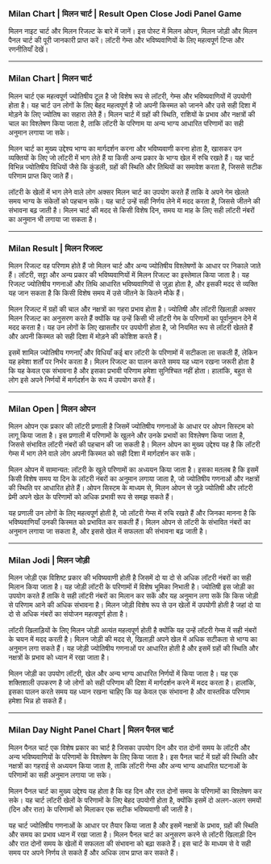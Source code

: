 ### Milan Chart | मिलन चार्ट | Result Open Close Jodi Panel Game

मिलन नाइट चार्ट और मिलन रिजल्ट के बारे में जानें। इस पोस्ट में मिलन ओपन, मिलन जोड़ी और मिलन पैनल चार्ट की पूरी जानकारी प्राप्त करें। लॉटरी गेम्स और भविष्यवाणियों के लिए महत्वपूर्ण टिप्स और रणनीतियाँ देखें।

---

### Milan Chart | मिलन चार्ट

मिलन चार्ट एक महत्वपूर्ण ज्योतिषीय टूल है जो विशेष रूप से लॉटरी, गेम्स और भविष्यवाणियों में उपयोगी होता है। यह चार्ट उन लोगों के लिए बेहद महत्वपूर्ण है जो अपनी किस्मत को जानने और उसे सही दिशा में मोड़ने के लिए ज्योतिष का सहारा लेते हैं। मिलन चार्ट में ग्रहों की स्थिति, राशियों के प्रभाव और नक्षत्रों की चाल का विश्लेषण किया जाता है, ताकि लॉटरी के परिणाम या अन्य भाग्य आधारित परिणामों का सही अनुमान लगाया जा सके।

मिलन चार्ट का मुख्य उद्देश्य भाग्य का मार्गदर्शन करना और भविष्यवाणी करना होता है, खासकर उन व्यक्तियों के लिए जो लॉटरी में भाग लेते हैं या किसी अन्य प्रकार के भाग्य खेल में रुचि रखते हैं। यह चार्ट विभिन्न ज्योतिषीय विधियों जैसे कि कुंडली, ग्रहों की स्थिति और तिथियों का समावेश करता है, जिससे सटीक परिणाम प्राप्त किए जाते हैं। 

लॉटरी के खेलों में भाग लेने वाले लोग अक्सर मिलन चार्ट का उपयोग करते हैं ताकि वे अपने गेम खेलते समय भाग्य के संकेतों को पहचान सकें। यह चार्ट उन्हें सही निर्णय लेने में मदद करता है, जिससे जीतने की संभावना बढ़ जाती है। मिलन चार्ट की मदद से किसी विशेष दिन, समय या माह के लिए सही लॉटरी नंबरों का अनुमान भी लगाया जा सकता है।

---

### Milan Result | मिलन रिजल्ट

मिलन रिजल्ट वह परिणाम होते हैं जो मिलन चार्ट और अन्य ज्योतिषीय विश्लेषणों के आधार पर निकाले जाते हैं। लॉटरी, सट्टा और अन्य प्रकार की भविष्यवाणियों में मिलन रिजल्ट का इस्तेमाल किया जाता है। यह रिजल्ट ज्योतिषीय गणनाओं और तिथि आधारित भविष्यवाणियों से जुड़ा होता है, और इसकी मदद से व्यक्ति यह जान सकता है कि किसी विशेष समय में उसे जीतने के कितने मौके हैं।

मिलन रिजल्ट में ग्रहों की चाल और नक्षत्रों का गहरा प्रभाव होता है। ज्योतिषी और लॉटरी खिलाड़ी अक्सर मिलन रिजल्ट का अनुसरण करते हैं क्योंकि यह उन्हें किसी भी लॉटरी गेम के परिणामों का पूर्वानुमान देने में मदद करता है। यह उन लोगों के लिए खासतौर पर उपयोगी होता है, जो नियमित रूप से लॉटरी खेलते हैं और अपनी किस्मत को सही दिशा में मोड़ने की कोशिश करते हैं।

इसमें शामिल ज्योतिषीय गणनाएँ और विधियाँ कई बार लॉटरी के परिणामों में सटीकता ला सकती हैं, लेकिन यह हमेशा शर्तों पर निर्भर करता है। मिलन रिजल्ट का पालन करते समय यह ध्यान रखना जरूरी होता है कि यह केवल एक संभावना है और इसका प्रभावी परिणाम हमेशा सुनिश्चित नहीं होता। हालांकि, बहुत से लोग इसे अपने निर्णयों में मार्गदर्शन के रूप में उपयोग करते हैं।

---

### Milan Open | मिलन ओपन

मिलन ओपन एक प्रकार की लॉटरी प्रणाली है जिसमें ज्योतिषीय गणनाओं के आधार पर ओपन सिस्टम को लागू किया जाता है। इस प्रणाली में परिणामों के खुलने और उनके प्रभावों का विश्लेषण किया जाता है, जिससे संभावित लॉटरी नंबरों की पहचान की जा सकती है। मिलन ओपन का मुख्य उद्देश्य यह है कि लॉटरी गेम्स में भाग लेने वाले लोग अपनी किस्मत को सही दिशा में मार्गदर्शन कर सकें।

मिलन ओपन में सामान्यत: लॉटरी के खुले परिणामों का अध्ययन किया जाता है। इसका मतलब है कि इसमें किसी विशेष समय या दिन के लॉटरी नंबरों का अनुमान लगाया जाता है, जो ज्योतिषीय गणनाओं और नक्षत्रों की स्थिति पर आधारित होते हैं। ओपन सिस्टम के माध्यम से, मिलन ओपन से जुड़े ज्योतिषी और लॉटरी प्रेमी अपने खेल के परिणामों को अधिक प्रभावी रूप से समझ सकते हैं।

यह प्रणाली उन लोगों के लिए महत्वपूर्ण होती है, जो लॉटरी गेम्स में रुचि रखते हैं और जिनका मानना ​​है कि भविष्यवाणियाँ उनकी किस्मत को प्रभावित कर सकती हैं। मिलन ओपन से लॉटरी के संभावित नंबरों का अनुमान लगाया जा सकता है, और इससे खेल में सफलता की संभावना बढ़ जाती है।

---

### Milan Jodi | मिलन जोड़ी

मिलन जोड़ी एक विशिष्ट प्रकार की भविष्यवाणी होती है जिसमें दो या दो से अधिक लॉटरी नंबरों का सही मिलान किया जाता है। यह जोड़ी लॉटरी के परिणामों में विशेष भूमिका निभाती है। ज्योतिषी इस जोड़ी का उपयोग करते हैं ताकि वे सही लॉटरी नंबरों का मिलान कर सकें और यह अनुमान लगा सकें कि किस जोड़ी से परिणाम आने की अधिक संभावना है। मिलन जोड़ी विशेष रूप से उन खेलों में उपयोगी होती है जहां दो या दो से अधिक नंबरों का संयोजन महत्वपूर्ण होता है।

लॉटरी खिलाड़ियों के लिए मिलन जोड़ी अत्यंत महत्वपूर्ण होती है क्योंकि यह उन्हें लॉटरी गेम्स में सही नंबरों के चयन में मदद करती है। मिलन जोड़ी की मदद से, खिलाड़ी अपने खेल में अधिक सटीकता से भाग्य का अनुमान लगा सकते हैं। यह जोड़ी ज्योतिषीय गणनाओं पर आधारित होती है और इसमें ग्रहों की स्थिति और नक्षत्रों के प्रभाव को ध्यान में रखा जाता है।

मिलन जोड़ी का उपयोग लॉटरी, खेल और अन्य भाग्य आधारित निर्णयों में किया जाता है। यह एक शक्तिशाली उपकरण है जो लोगों को सही परिणाम की दिशा में मार्गदर्शन करने में मदद करता है। हालांकि, इसका पालन करते समय यह ध्यान रखना चाहिए कि यह केवल एक संभावना है और वास्तविक परिणाम हमेशा भिन्न हो सकते हैं।

---

### Milan Day Night Panel Chart | मिलन पैनल चार्ट

मिलन पैनल चार्ट एक विशेष प्रकार का चार्ट है जिसका उपयोग दिन और रात दोनों समय के लॉटरी और अन्य भविष्यवाणियों के परिणामों के विश्लेषण के लिए किया जाता है। इस पैनल चार्ट में ग्रहों की स्थिति और नक्षत्रों का गहराई से अध्ययन किया जाता है, ताकि लॉटरी गेम्स और अन्य भाग्य आधारित घटनाओं के परिणामों का सही अनुमान लगाया जा सके। 

मिलन पैनल चार्ट का मुख्य उद्देश्य यह होता है कि वह दिन और रात दोनों समय के परिणामों का विश्लेषण कर सके। यह चार्ट लॉटरी खेलों के परिणामों के लिए बेहद उपयोगी होता है, क्योंकि इसमें दो अलग-अलग समयों (दिन और रात) के परिणामों को मिलाकर एक सटीक भविष्यवाणी की जाती है। 

यह चार्ट ज्योतिषीय गणनाओं के आधार पर तैयार किया जाता है और इसमें नक्षत्रों के प्रभाव, ग्रहों की स्थिति और समय का प्रभाव ध्यान में रखा जाता है। मिलन पैनल चार्ट का अनुसरण करने से लॉटरी खिलाड़ी दिन और रात दोनों समय के खेलों में सफलता की संभावना को बढ़ा सकते हैं। इस चार्ट के माध्यम से वे सही समय पर अपने निर्णय ले सकते हैं और अधिक लाभ प्राप्त कर सकते हैं।

